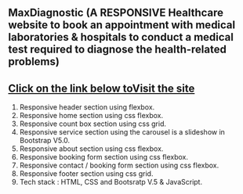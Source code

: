 ## MaxDiagnostic (A RESPONSIVE Healthcare website to book an appointment with medical laboratories & hospitals to conduct a medical test required to diagnose the health-related  problems)
## [Click on the link below toVisit the site](https://amol4641.github.io/MaxDiagnostic/)
1. Responsive header section using flexbox.
2. Responsive home section using css flexbox.
3. Responsive count box section using css grid.
4. Responsive service section using the carousel is a slideshow in Bootstrap V5.0.
5. Responsive about section using css flexbox.
6. Responsive booking form section using css flexbox.
7. Responsive contact / booking form section using css flexbox. 
8. Responsive footer section using css grid.
9. Tech stack : HTML, CSS and Bootsratp V.5 & JavaScript.


